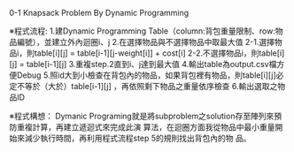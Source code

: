0-1 Knapsack Problem By Dynamic Programming

※程式流程:
1.建Dynamic Programming Table（column:背包重量限制、row:物品編號），並建立外內迴圈i、j
2.在選擇物品與不選擇物品中取最大值
2-1.選擇物品i，則table[i][j] = table[i-1][j-weight[i]] + cost[i]
2-2.不選擇物品i，則table[i][j] = table[i-1][j]
3.重複step.2直到i、j達到最大值
4.輸出table為output.csv檔方便Debug
5.照id大到小檢查在背包內的物品，如果背包裡有物品，則table[i][j]必定不等於（大於）table[i-1][j]
  ，再依照剩下物品之重量依序檢查
6.輸出選取之物品ID


※程式構想：
    Dymanic Programing就是將subproblem之solution存至陣列來預防重複計算，再建立遞迴式來完成此演
算法，在迴圈方面我從物品中最小重量開始來減少執行時間，再利用程式流程step 5的規則找出背包內的物
品。